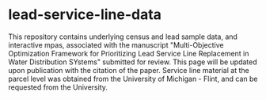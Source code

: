 # lead-service-line-data
This repository contains underlying census and lead sample data, and interactive mpas, associated with the manuscript "Multi-Objective Optimization Framework for Prioritizing Lead Service Line Replacement in Water Distribution SYstems" submitted for review. This page will be updated upon publication with the citation of the paper. Service line material at the parcel level was obtained from the University of Michigan - Flint, and can be requested from the University.
